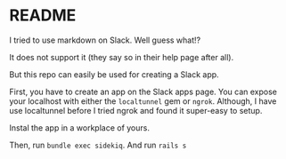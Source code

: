 # README

I tried to use markdown on Slack.
Well guess what!?

It does not support it (they say so in their help page after all).

But this repo can easily be used for creating a Slack app.

First, you have to create an app on the Slack apps page.
You can expose your localhost with either the `localtunnel` gem or `ngrok`.
Although, I have use localtunnel before I tried ngrok and found it super-easy to setup.

Instal the app in a workplace of yours.

Then, run `bundle exec sidekiq`.
And run `rails s`
